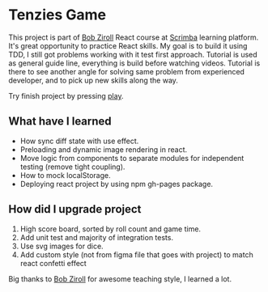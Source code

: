 # Tenzies Game

This project is part of [Bob Ziroll](https://twitter.com/bobziroll) React course at [Scrimba](https://scrimba.com/learn/learnreact) learning platform. It's great opportunity to practice React skills. My goal is to build it using TDD, I still got problems working with it test first approach.
Tutorial is used as general guide line, everything is build before watching videos. Tutorial is there to see another angle for solving same problem from experienced developer, and to pick up new skills along the way.

Try finish project by pressing [play](https://mojotron.github.io/tenzies-game/).

## What have I learned

- How sync diff state with use effect.
- Preloading and dynamic image rendering in react.
- Move logic from components to separate modules for independent testing (remove tight coupling).
- How to mock localStorage.
- Deploying react project by using npm gh-pages package.

## How did I upgrade project

1. High score board, sorted by roll count and game time.
2. Add unit test and majority of integration tests.
3. Use svg images for dice.
4. Add custom style (not from figma file that goes with project) to match react confetti effect

Big thanks to [Bob Ziroll](https://twitter.com/bobziroll) for awesome teaching style, I learned a lot.
